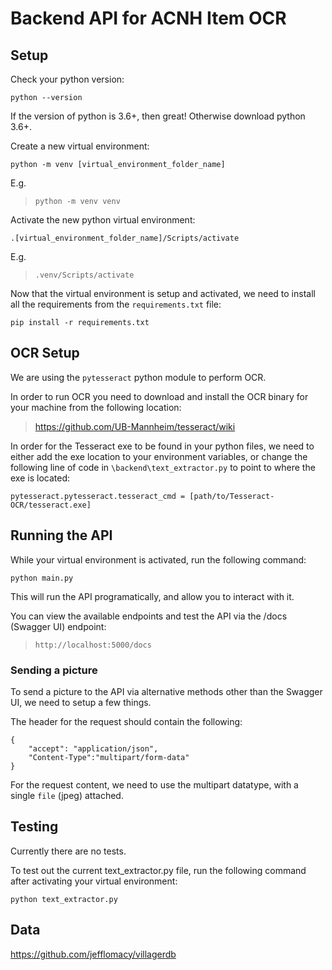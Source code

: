# Backend API for ACNH Item OCR

## Setup

Check your python version:

```
python --version
```

If the version of python is 3.6+, then great! Otherwise download python 3.6+.

Create a new virtual environment:

```
python -m venv [virtual_environment_folder_name]
```

E.g.

> `python -m venv venv`

Activate the new python virtual environment:

```
.[virtual_environment_folder_name]/Scripts/activate
```

E.g.

> `.venv/Scripts/activate`

Now that the virtual environment is setup and activated, we need to install all the requirements from the `requirements.txt` file:

```
pip install -r requirements.txt
```

## OCR Setup

We are using the `pytesseract` python module to perform OCR.

In order to run OCR you need to download and install the OCR binary for your machine from the following location:

> https://github.com/UB-Mannheim/tesseract/wiki

In order for the Tesseract exe to be found in your python files, we need to either add the exe location to your environment variables, or change the following line of code in `\backend\text_extractor.py` to point to where the exe is located:

```
pytesseract.pytesseract.tesseract_cmd = [path/to/Tesseract-OCR/tesseract.exe]
```

## Running the API

While your virtual environment is activated, run the following command:

```
python main.py
```

This will run the API programatically, and allow you to interact with it.

You can view the available endpoints and test the API via the /docs (Swagger UI) endpoint:

> `http://localhost:5000/docs`

### Sending a picture

To send a picture to the API via alternative methods other than the Swagger UI, we need to setup a few things.

The header for the request should contain the following:

```
{
    "accept": "application/json",
    "Content-Type":"multipart/form-data"
}
```

For the request content, we need to use the multipart datatype, with a single `file` (jpeg) attached.

## Testing

Currently there are no tests.

To test out the current text_extractor.py file, run the following command after activating your virtual environment:

```
python text_extractor.py
```

## Data

https://github.com/jefflomacy/villagerdb
